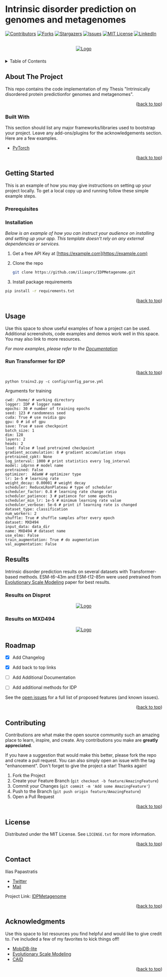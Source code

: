 # Intrinsic disorder prediction on genomes and metagenomes
<div id="top"></div>
<!--
*** Thanks for checking out the Best-README-Template. If you have a suggestion
*** that would make this better, please fork the repo and create a pull request
*** or simply open an issue with the tag "enhancement".
*** Don't forget to give the project a star!
*** Thanks again! Now go create something AMAZING! :D
-->



<!-- PROJECT SHIELDS -->
<!--
*** I'm using markdown "reference style" links for readability.
*** Reference links are enclosed in brackets [ ] instead of parentheses ( ).
*** See the bottom of this document for the declaration of the reference variables
*** for contributors-url, forks-url, etc. This is an optional, concise syntax you may use.
*** https://www.markdownguide.org/basic-syntax/#reference-style-links
-->
[![Contributors][contributors-shield]][contributors-url]
[![Forks][forks-shield]][forks-url]
[![Stargazers][stars-shield]][stars-url]
[![Issues][issues-shield]][issues-url]
[![MIT License][license-shield]][license-url]
[![LinkedIn][linkedin-shield]][linkedin-url]



<!-- PROJECT LOGO -->
<br />
<div align="center">
  <a href="https://github.com/iliasprc/MScThesis">
    <img src="images/logo.png" alt="Logo" >
  </a>

  <h3 align="center"></h3>

 
</div>




<!-- TABLE OF CONTENTS -->
<details>
  <summary>Table of Contents</summary>
  <ol>
    <li>
      <a href="#about-the-project">About The Project</a>
      <ul>
        <li><a href="#built-with">Built With</a></li>
      </ul>
    </li>
    <li>
      <a href="#getting-started">Getting Started</a>
      <ul>
        <li><a href="#prerequisites">Prerequisites</a></li>
        <li><a href="#installation">Installation</a></li>
      </ul>
    </li>
    <li><a href="#usage">Usage</a></li>
    <li><a href="#roadmap">Roadmap</a></li>
    <li><a href="#contributing">Contributing</a></li>
    <li><a href="#license">License</a></li>
    <li><a href="#contact">Contact</a></li>
    <li><a href="#acknowledgments">Acknowledgments</a></li>
  </ol>
</details>



<!-- ABOUT THE PROJECT -->
## About The Project

This repo contains the code implementation of my Thesis "Intrinsically disordered protein predictionfor genomes and metagenomes".


<p align="right">(<a href="#top">back to top</a>)</p>



### Built With

This section should list any major frameworks/libraries used to bootstrap your project. Leave any add-ons/plugins for the acknowledgements section. Here are a few examples.

* [PyTorch](https://pytorch.org/)



<p align="right">(<a href="#top">back to top</a>)</p>



<!-- GETTING STARTED -->
## Getting Started

This is an example of how you may give instructions on setting up your project locally.
To get a local copy up and running follow these simple example steps.

### Prerequisites


### Installation

_Below is an example of how you can instruct your audience on installing and setting up your app. This template doesn't rely on any external dependencies or services._

1. Get a free API Key at [https://example.com](https://example.com)
2. Clone the repo
   ```sh
   git clone https://github.com/iliasprc/IDPMetagenome.git
   ```

3. Install package requirements

 ```sh
 pip install -r requirements.txt
 ```

<p align="right">(<a href="#top">back to top</a>)</p>



<!-- USAGE EXAMPLES -->
## Usage

Use this space to show useful examples of how a project can be used. Additional screenshots, code examples and demos work well in this space. You may also link to more resources.

_For more examples, please refer to the [Documentation](https://example.com)_

### Run Transformer for IDP

<p align="right">(<a href="#top">back to top</a>)</p>

```commandline
python trainv2.py -c config/config_parse.yml
```

Arguments for training

```commandline
cwd: /home/ # working directory
logger: IDP # logger name
epochs: 30 # number of training epochs
seed: 123 # randomness seed
cuda: True # use nvidia gpu
gpu: 0 # id of gpu
save: True # save checkpoint
batch_size: 1
dim: 128
layers: 2
heads: 2
load: False # load pretrained checkpoint
gradient_accumulation: 8 # gradient accumulation steps
pretrained_cpkt: None
log_interval: 1000 # print statistics every log_interval
model: idprnn # model name   
pretrained: False
optimizer:  AdamW # optimizer type
lr: 1e-5 # learning rate
weight_decay: 0.00001 # weight decay
scheduler: ReduceLRonPlateau # type of scheduler
scheduler_factor: 0.8 # learning rate change ratio
scheduler_patience: 3 # patience for some epochs
scheduler_min_lr: 1e-5 # minimum learning rate value
scheduler_verbose: 5e-6 # print if learning rate is changed
dataset_type: classification
num_workers: 2
shuffle: True # shuffle samples after every epoch
dataset: MXD494
input_data: data_dir
name: MXD494 # dataset name
use_elmo: False
train_augmentation: True # do augmentation  
val_augmentation: False

```


<!-- RESULTS -->

## Results
Intrinsic disorder prediction results on several datasets with Transformer-based methods.
ESM-t6-43m and ESM-t12-85m were used pretrained from  [Evolutionary Scale Modeling](https://github.com/facebookresearch/esm)
paper for best results.
### Results on Disprot
<div align="center">
  <a href="https://github.com/iliasprc/MScThesis">
    <img src="images/table1.png" alt="Logo" >
  </a>

  <h3 align="center"></h3>

 
</div>


### Results on MXD494

<div align="center">
  <a href="https://github.com/iliasprc/MScThesis">
    <img src="images/table5.3.png" alt="Logo" >
  </a>

  <h3 align="center"></h3>

 
</div>

<!-- ROADMAP -->
## Roadmap

- [x] Add Changelog
- [x] Add back to top links
- [ ] Add Additional Documentation
- [ ] Add additional methods for IDP


See the [open issues](https://github.com/iliasprc/IDPMetagenome/issues) for a full list of proposed features (and known issues).

<p align="right">(<a href="#top">back to top</a>)</p>



<!-- CONTRIBUTING -->
## Contributing

Contributions are what make the open source community such an amazing place to learn, inspire, and create. Any contributions you make are **greatly appreciated**.

If you have a suggestion that would make this better, please fork the repo and create a pull request. You can also simply open an issue with the tag "enhancement".
Don't forget to give the project a star! Thanks again!

1. Fork the Project
2. Create your Feature Branch (`git checkout -b feature/AmazingFeature`)
3. Commit your Changes (`git commit -m 'Add some AmazingFeature'`)
4. Push to the Branch (`git push origin feature/AmazingFeature`)
5. Open a Pull Request

<p align="right">(<a href="#top">back to top</a>)</p>



<!-- LICENSE -->
## License

Distributed under the MIT License. See `LICENSE.txt` for more information.

<p align="right">(<a href="#top">back to top</a>)</p>



<!-- CONTACT -->
## Contact

Ilias Papastratis 
- [Twitter](https://twitter.com/IPapastratis)
- [Mail](iliaspapastrat@gmail.com)

Project Link: [IDPMetagenome](https://github.com/iliasprc/IDPMetagenome)



<p align="right">(<a href="#top">back to top</a>)</p>



<!-- ACKNOWLEDGMENTS -->
## Acknowledgments

Use this space to list resources you find helpful and would like to give credit to. I've included a few of my favorites to kick things off!


* [MobiDB-lite](https://github.com/BioComputingUP/MobiDB-lite)
* [Evolutionary Scale Modeling](https://github.com/facebookresearch/esm)
* [CAID](https://github.com/BioComputingUP/CAID)
<p align="right">(<a href="#top">back to top</a>)</p>



<!-- MARKDOWN LINKS & IMAGES -->
<!-- https://www.markdownguide.org/basic-syntax/#reference-style-links -->
[contributors-shield]: https://img.shields.io/github/contributors/iliasprc/IDPMetagenome.svg?style=for-the-badge
[contributors-url]: https://github.com/iliasprc/IDPMetagenome/graphs/contributors
[forks-shield]: https://img.shields.io/github/forks/iliasprc/IDPMetagenome.svg?style=for-the-badge
[forks-url]: https://github.com/iliasprc/IDPMetagenome/network/members
[stars-shield]: https://img.shields.io/github/stars/iliasprc/IDPMetagenome.svg?style=for-the-badge
[stars-url]: https://github.com/iliasprc/IDPMetagenome/stargazers
[issues-shield]: https://img.shields.io/github/issues/iliasprc/IDPMetagenome.svg?style=for-the-badge
[issues-url]: https://github.com/iliasprc/IDPMetagenome/issues
[license-shield]: https://img.shields.io/github/license/iliasprc/IDPMetagenome.svg?style=for-the-badge
[license-url]: https://github.com/iliasprc/IDPMetagenome/blob/master/LICENSE.txt
[linkedin-shield]: https://img.shields.io/badge/-LinkedIn-black.svg?style=for-the-badge&logo=linkedin&colorB=555
[linkedin-url]: https://www.linkedin.com/in/ilias-papastratis-16819412a/
[product-screenshot]: images/screenshot.png
